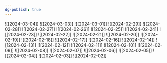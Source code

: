 ```yaml
---
dg-publish: true
---
```

![[2024-03-04]]
![[2024-03-03]]
![[2024-03-01]]
![[2024-02-29]]
![[2024-02-28]]
![[2024-02-27]]
![[2024-02-26]]
![[2024-02-25]]
![[2024-02-24]]
![[2024-02-23]]
![[2024-02-22]]
![[2024-02-21]]
![[2024-02-20]]
![[2024-02-19]]
![[2024-02-18]]
![[2024-02-17]]
![[2024-02-16]]
![[2024-02-14]]
![[2024-02-13]]
![[2024-02-12]]
![[2024-02-11]]
![[2024-02-10]]
![[2024-02-09]]
![[2024-02-08]]
![[2024-02-07]]
![[2024-02-06]]
![[2024-02-05]]
![[2024-02-04]]
![[2024-02-03]]
![[2024-02-02]]
